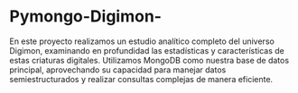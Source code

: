 # Pymongo-Digimon-
En este proyecto realizamos un estudio analítico completo del universo Digimon, examinando en profundidad las estadísticas y características de estas criaturas digitales. Utilizamos MongoDB como nuestra base de datos principal, aprovechando su capacidad para manejar datos semiestructurados y realizar consultas complejas de manera eficiente.
